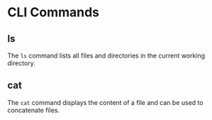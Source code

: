 # CLI Commands

## ls
The `ls` command lists all files and directories in the current working directory.

## cat
The `cat` command displays the content of a file and can be used to concatenate files.
